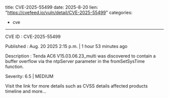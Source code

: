 
title: CVE-2025-55499
date: 2025-8-20
lien: "https://cvefeed.io/vuln/detail/CVE-2025-55499"
categories:
  - cve
---

CVE ID : CVE-2025-55499

Published :  Aug. 20
2025
2:15 p.m. | 1 hour
53 minutes ago

Description : Tenda AC6 V15.03.06.23_multi was discovered to contain a buffer overflow via the ntpServer parameter in the fromSetSysTime function.

Severity: 6.5 | MEDIUM

Visit the link for more details
such as CVSS details
affected products
timeline
and more...
